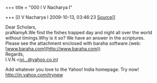 +++
title = "000 I V Nacharya I"

+++
[[I V Nacharya I	2009-10-13, 03:46:23 [Source](https://groups.google.com/g/bvparishat/c/aRBUbquyAj4)]]



Dear Scholars,  
praNamyA.We find the fishes trapped day and night all over the world without timings.Why is it so? We have an answer in the scriptures.  
Please see the attachment enclosed with baraha software.(web:[www.baraha.com](http://www.baraha.com))  
Regards,  
I.V.N.\<[ivi...@yahoo.co.in]())

  
Add whatever you love to the Yahoo! India homepage. Try now! <http://in.yahoo.com/trynew>  

